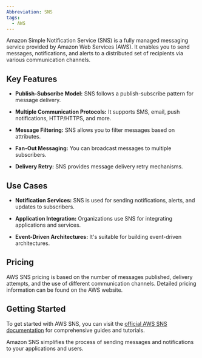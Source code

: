 ```yaml
---
Abbreviation: SNS
tags:
  - AWS
---
```



Amazon Simple Notification Service (SNS) is a fully managed messaging service provided by Amazon Web Services (AWS). It enables you to send messages, notifications, and alerts to a distributed set of recipients via various communication channels.

## Key Features

- **Publish-Subscribe Model:** SNS follows a publish-subscribe pattern for message delivery.

- **Multiple Communication Protocols:** It supports SMS, email, push notifications, HTTP/HTTPS, and more.

- **Message Filtering:** SNS allows you to filter messages based on attributes.

- **Fan-Out Messaging:** You can broadcast messages to multiple subscribers.

- **Delivery Retry:** SNS provides message delivery retry mechanisms.

## Use Cases

- **Notification Services:** SNS is used for sending notifications, alerts, and updates to subscribers.

- **Application Integration:** Organizations use SNS for integrating applications and services.

- **Event-Driven Architectures:** It's suitable for building event-driven architectures.

## Pricing

AWS SNS pricing is based on the number of messages published, delivery attempts, and the use of different communication channels. Detailed pricing information can be found on the AWS website.

## Getting Started

To get started with AWS SNS, you can visit the [official AWS SNS documentation](https://docs.aws.amazon.com/sns/latest/dg/welcome.html) for comprehensive guides and tutorials.

Amazon SNS simplifies the process of sending messages and notifications to your applications and users.
